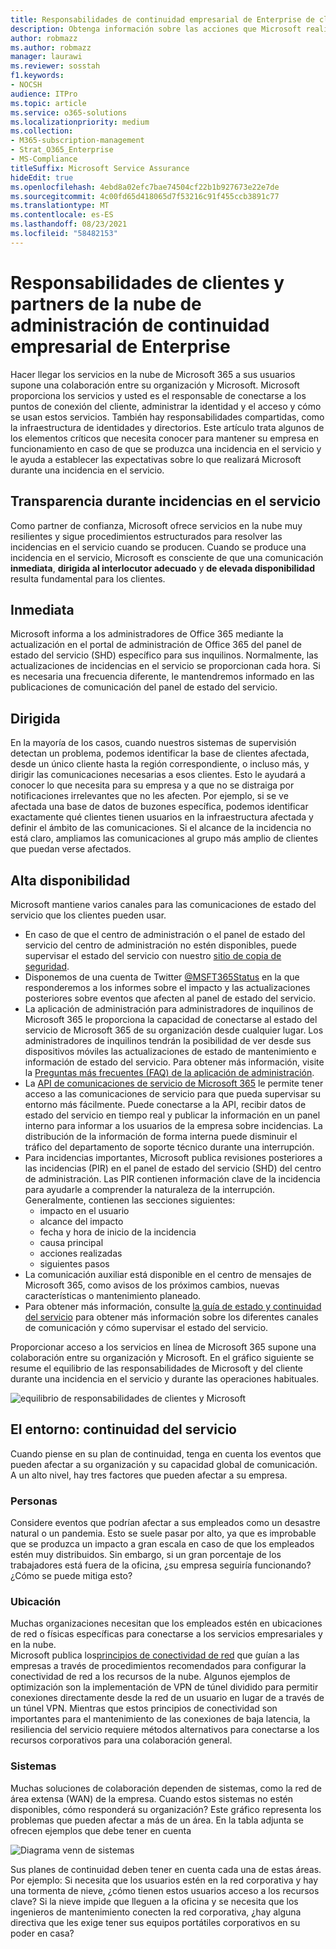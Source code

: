 ```yaml
---
title: Responsabilidades de continuidad empresarial de Enterprise de clientes y partners de la nube
description: Obtenga información sobre las acciones que Microsoft realiza durante una incidencia en el servicio para que pueda preparar mejor sus planes de continuidad empresarial.
author: robmazz
ms.author: robmazz
manager: laurawi
ms.reviewer: sosstah
f1.keywords:
- NOCSH
audience: ITPro
ms.topic: article
ms.service: o365-solutions
ms.localizationpriority: medium
ms.collection:
- M365-subscription-management
- Strat_O365_Enterprise
- MS-Compliance
titleSuffix: Microsoft Service Assurance
hideEdit: true
ms.openlocfilehash: 4ebd8a02efc7bae74504cf22b1b927673e22e7de
ms.sourcegitcommit: 4c00fd65d418065d7f53216c91f455ccb3891c77
ms.translationtype: MT
ms.contentlocale: es-ES
ms.lasthandoff: 08/23/2021
ms.locfileid: "58482153"
---
```

# <a name="enterprise-business-continuity-management-customer-and-cloud-partner-responsibilities"></a>Responsabilidades de clientes y partners de la nube de administración de continuidad empresarial de Enterprise

Hacer llegar los servicios en la nube de Microsoft 365 a sus usuarios supone una colaboración entre su organización y Microsoft. Microsoft proporciona los servicios y usted es el responsable de conectarse a los puntos de conexión del cliente, administrar la identidad y el acceso y cómo se usan estos servicios. También hay responsabilidades compartidas, como la infraestructura de identidades y directorios. Este artículo trata algunos de los elementos críticos que necesita conocer para mantener su empresa en funcionamiento en caso de que se produzca una incidencia en el servicio y le ayuda a establecer las expectativas sobre lo que realizará Microsoft durante una incidencia en el servicio.

## <a name="transparency-during-service-incidents"></a>Transparencia durante incidencias en el servicio

Como partner de confianza, Microsoft ofrece servicios en la nube muy resilientes y sigue procedimientos estructurados para resolver las incidencias en el servicio cuando se producen. Cuando se produce una incidencia en el servicio, Microsoft es consciente de que una comunicación **inmediata**, **dirigida al interlocutor adecuado** y **de elevada disponibilidad** resulta fundamental para los clientes.

## <a name="timely"></a>Inmediata

Microsoft informa a los administradores de Office 365 mediante la actualización en el portal de administración de Office 365 del panel de estado del servicio (SHD) específico para sus inquilinos. Normalmente, las actualizaciones de incidencias en el servicio se proporcionan cada hora. Si es necesaria una frecuencia diferente, le mantendremos informado en las publicaciones de comunicación del panel de estado del servicio.

## <a name="targeted"></a>Dirigida

En la mayoría de los casos, cuando nuestros sistemas de supervisión detectan un problema, podemos identificar la base de clientes afectada, desde un único cliente hasta la región correspondiente, o incluso más, y dirigir las comunicaciones necesarias a esos clientes. Esto le ayudará a conocer lo que necesita para su empresa y a que no se distraiga por notificaciones irrelevantes que no les afecten. Por ejemplo, si se ve afectada una base de datos de buzones específica, podemos identificar exactamente qué clientes tienen usuarios en la infraestructura afectada y definir el ámbito de las comunicaciones. Si el alcance de la incidencia no está claro, ampliamos las comunicaciones al grupo más amplio de clientes que puedan verse afectados.

## <a name="highly-available"></a>Alta disponibilidad

Microsoft mantiene varios canales para las comunicaciones de estado del servicio que los clientes pueden usar.

- En caso de que el centro de administración o el panel de estado del servicio del centro de administración no estén disponibles, puede supervisar el estado del servicio con nuestro [sitio de copia de seguridad](https://status.office365.com/).
- Disponemos de una cuenta de Twitter [@MSFT365Status](https://twitter.com/msft365status?lang=en) en la que responderemos a los informes sobre el impacto y las actualizaciones posteriores sobre eventos que afecten al panel de estado del servicio.
- La aplicación de administración para administradores de inquilinos de Microsoft 365 le proporciona la capacidad de conectarse al estado del servicio de Microsoft 365 de su organización desde cualquier lugar. Los administradores de inquilinos tendrán la posibilidad de ver desde sus dispositivos móviles las actualizaciones de estado de mantenimiento e información de estado del servicio. Para obtener más información, visite la [Preguntas más frecuentes (FAQ) de la aplicación de administración](/office365/admin/admin-overview/admin-mobile-app).
- La [API de comunicaciones de servicio de Microsoft 365](/office365/servicedescriptions/office-365-platform-service-description/service-health-and-continuity#office-365-service-communications-api) le permite tener acceso a las comunicaciones de servicio para que pueda supervisar su entorno más fácilmente. Puede conectarse a la API, recibir datos de estado del servicio en tiempo real y publicar la información en un panel interno para informar a los usuarios de la empresa sobre incidencias. La distribución de la información de forma interna puede disminuir el tráfico del departamento de soporte técnico durante una interrupción.
- Para incidencias importantes, Microsoft publica revisiones posteriores a las incidencias (PIR) en el panel de estado del servicio (SHD) del centro de administración. Las PIR contienen información clave de la incidencia para ayudarle a comprender la naturaleza de la interrupción. Generalmente, contienen las secciones siguientes:
    - impacto en el usuario
    - alcance del impacto
    - fecha y hora de inicio de la incidencia
    - causa principal
    - acciones realizadas
    - siguientes pasos
- La comunicación auxiliar está disponible en el centro de mensajes de Microsoft 365, como avisos de los próximos cambios, nuevas características o mantenimiento planeado.
- Para obtener más información, consulte [la guía de estado y continuidad del servicio](/office365/servicedescriptions/office-365-platform-service-description/service-health-and-continuity) para obtener más información sobre los diferentes canales de comunicación y cómo supervisar el estado del servicio.

Proporcionar acceso a los servicios en línea de Microsoft 365 supone una colaboración entre su organización y Microsoft. En el gráfico siguiente se resume el equilibrio de las responsabilidades de Microsoft y del cliente durante una incidencia en el servicio y durante las operaciones habituales.

![equilibrio de responsabilidades de clientes y Microsoft](../media/responsibilities.png)

## <a name="your-environment---service-continuity"></a>El entorno: continuidad del servicio

Cuando piense en su plan de continuidad, tenga en cuenta los eventos que pueden afectar a su organización y su capacidad global de comunicación. A un alto nivel, hay tres factores que pueden afectar a su empresa.

### <a name="people"></a>Personas

Considere eventos que podrían afectar a sus empleados como un desastre natural o un pandemia. Esto se suele pasar por alto, ya que es improbable que se produzca un impacto a gran escala en caso de que los empleados estén muy distribuidos. Sin embargo, si un gran porcentaje de los trabajadores está fuera de la oficina, ¿su empresa seguiría funcionando? ¿Cómo se puede mitiga esto?

### <a name="location"></a>Ubicación

Muchas organizaciones necesitan que los empleados estén en ubicaciones de red o físicas específicas para conectarse a los servicios empresariales y en la nube.  
Microsoft publica los[principios de conectividad de red](/microsoft-365/enterprise/microsoft-365-network-connectivity-principles) que guían a las empresas a través de procedimientos recomendados para configurar la conectividad de red a los recursos de la nube. Algunos ejemplos de optimización son la implementación de VPN de túnel dividido para permitir conexiones directamente desde la red de un usuario en lugar de a través de un túnel VPN.  Mientras que estos principios de conectividad son importantes para el mantenimiento de las conexiones de baja latencia, la resiliencia del servicio requiere métodos alternativos para conectarse a los recursos corporativos para una colaboración general.

### <a name="systems"></a>Sistemas

Muchas soluciones de colaboración dependen de sistemas, como la red de área extensa (WAN) de la empresa. Cuando estos sistemas no estén disponibles, cómo responderá su organización?
Este gráfico representa los problemas que pueden afectar a más de un área. En la tabla adjunta se ofrecen ejemplos que debe tener en cuenta

![Diagrama venn de sistemas](../media/venn-diagram.png)

Sus planes de continuidad deben tener en cuenta cada una de estas áreas. Por ejemplo: Si necesita que los usuarios estén en la red corporativa y hay una tormenta de nieve, ¿cómo tienen estos usuarios acceso a los recursos clave? Si la nieve impide que lleguen a la oficina y se necesita que los ingenieros de mantenimiento conecten la red corporativa, ¿hay alguna directiva que les exige tener sus equipos portátiles corporativos en su poder en casa?
